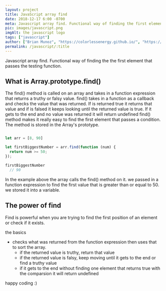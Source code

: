 ```yaml
---
layout: project
title: JavaScript array find
date: 2018-12-17 6:00 -0700
meta: Javascript array find. Functional way of finding the first element of an array.
pic: images/javascript.png
imgAlt: the javascript logo
tags: ["javascript"]
author: ["Brian Munoz", "https://colorlessenergy.github.io/", "https://github.com/colorlessenergy"]
permalink: /javascript/:title
---
```


Javascript array find. Functional way of finding the the first element that passes the testing function.

## What is Array.prototype.find()

The <span class="highlight__code">find()</span> method is called on an array and takes in a function expression that returns a truthy or falsy value. <span class="highlight__code">find()</span> takes in a function as a callback and checks the value that was returned. If is returned true it returns that value and if is falsed it keeps looking until the returned value is true. If it gets to the end and no value was returned it will return undefined <span class="highlight__code">find()</span> method makes it really easy to find the first element that passes a condition. The method is stored in the Array's prototype.

```javascript

let arr = [8, 90]

let firstBiggestNumber = arr.find(function (num) {
  return num >= 50;
});

firstBiggestNumber
  // 90

```

In the example above the array calls the <span class="highlight__code">find()</span> method on it. we passed in a function expression to find the first value that is greater than or equal to 50. we stored it into a variable.


## The power of find

Find is powerful when you are trying to find the first position of an element or check if it exists.

the basics

* checks what was returned from the function expression then uses that to sort the array.
  * if the returned value is truthy, return that value
  * if the returned value is falsy, keep moving until it gets to the end or find a truthy value
  * if it gets to the end without finding one element that returns true with the comparsion it will return undefined

happy coding :)
